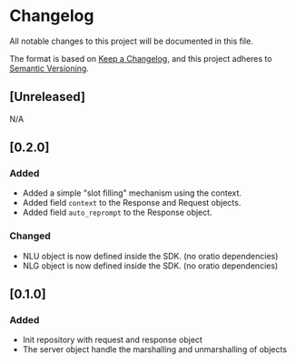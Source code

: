 # Changelog
All notable changes to this project will be documented in this file.

The format is based on [Keep a Changelog](https://keepachangelog.com/en/1.0.0/),
and this project adheres to [Semantic Versioning](https://semver.org/spec/v2.0.0.html).

##  [Unreleased]
N/A


##  [0.2.0]
###  Added
- Added a simple "slot filling" mechanism using the context.
- Added field ``context`` to the Response and Request objects.
- Added field ``auto_reprompt`` to the Response object.

###  Changed
- NLU object is now defined inside the SDK. (no oratio dependencies)
- NLG object is now defined inside the SDK. (no oratio dependencies)


##  [0.1.0]
###  Added
- Init repository with request and response object
- The server object handle the marshalling and unmarshalling of objects
